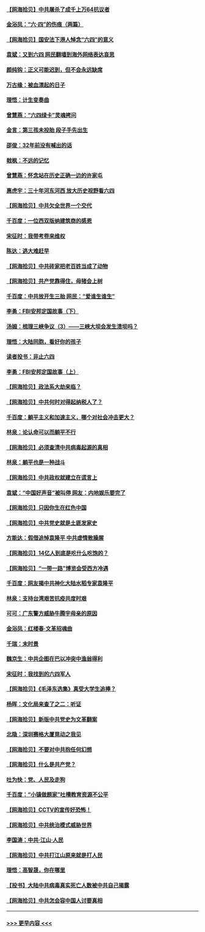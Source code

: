 #### [【网海拾贝】中共屠杀了成千上万64抗议者](../pages/nsc993/n13002713.md?t=06062051) 
#### [金浴凤：“六·四”的伤痕（两篇）](../pages/nsc993/n13001719.md?t=06062051) 
#### [【网海拾贝】国安法下港人悼念“六四”的意义](../pages/nsc993/n13001039.md?t=06062051) 
#### [袁斌：又到六四 网民翻墙到海外网络表达哀思](../pages/nsc993/n13000995.md?t=06062051) 
#### [颜纯钩：正义可能迟到，但不会永远缺席](../pages/nsc993/n13000920.md?t=06062051) 
#### [万古缘：被血漂起的日子](../pages/nsc993/n13000914.md?t=06062051) 
#### [理悟：计生变奏曲](../pages/nsc993/n13000414.md?t=06062051) 
#### [曾慧燕：“六四绿卡”灵魂拷问](../pages/nsc993/n13000277.md?t=06062051) 
#### [金言：第三孩未投胎 段子手先出生](../pages/nsc993/n13000215.md?t=06062051) 
#### [邵俊：32年前没有喊出的话](../pages/nsc993/n13000181.md?t=06062051) 
#### [戟枫：不远的记忆](../pages/nsc993/n13000121.md?t=06062051) 
#### [曾慧燕：怀念站在历史正确一边的许家屯](../pages/nsc993/n13000073.md?t=06062051) 
#### [惠虎宇：三十年河东河西 放大历史视野看六四](../pages/nsc993/n13000018.md?t=06062051) 
#### [【网海拾贝】中共欠全世界一个交代](../pages/nsc993/n12998706.md?t=06062051) 
#### [千百度：一位西双版纳建筑商的感恩](../pages/nsc993/n12998487.md?t=06062051) 
#### [宋征时：我带考卷来维权](../pages/nsc993/n12994088.md?t=06062051) 
#### [陈达：逃大难赶早](../pages/nsc993/n12993569.md?t=06062051) 
#### [【网海拾贝】中共砖家把老百姓当成了动物](../pages/nsc993/n12993483.md?t=06062051) 
#### [【网海拾贝】共产党靠得住，母猪会上树](../pages/nsc993/n12990730.md?t=06062051) 
#### [千百度：中共放开生三胎 网民：“爱谁生谁生”](../pages/nsc993/n12990644.md?t=06062051) 
#### [李勇：FBI安邦定国故事（下）](../pages/nsc993/n12987854.md?t=06062051) 
#### [汤姆：梳理三峡争议（3）——三峡大坝会发生溃坝吗？](../pages/nsc993/n12989806.md?t=06062051) 
#### [理悟：大陆同胞，看好你的孩子](../pages/nsc993/n12989778.md?t=06062051) 
#### [读者投书：非止六四](../pages/nsc993/n12989673.md?t=06062051) 
#### [李勇：FBI安邦定国故事（上）](../pages/nsc993/n12987749.md?t=06062051) 
#### [【网海拾贝】政法系大劫来临？](../pages/nsc993/n12987596.md?t=06062051) 
#### [【网海拾贝】中共何时对得起纳税人了？](../pages/nsc993/n12985578.md?t=06062051) 
#### [千百度：躺平主义和加速主义，哪个对社会冲击更大？](../pages/nsc993/n12985512.md?t=06062051) 
#### [林泉：论认命可以而躺平不行](../pages/nsc993/n12985505.md?t=06062051) 
#### [【网海拾贝】必须查清中共病毒起源的真相](../pages/nsc993/n12984276.md?t=06062051) 
#### [林泉：躺平也是一种战斗](../pages/nsc993/n12984194.md?t=06062051) 
#### [【网海拾贝】中共政权就建立在谎言上](../pages/nsc993/n12981880.md?t=06062051) 
#### [袁斌：“中国好声音”被叫停 网友：内地娱乐要完了](../pages/nsc993/n12981826.md?t=06062051) 
#### [【网海拾贝】只因你生在红色中国](../pages/nsc993/n12979096.md?t=06062051) 
#### [【网海拾贝】中共党史就是土匪发家史](../pages/nsc993/n12976478.md?t=06062051) 
#### [方能达：假借追悼袁隆平 中共虚情散臊腥](../pages/nsc993/n12976396.md?t=06062051) 
#### [【网海拾贝】14亿人到底是吃什么吃饱的？](../pages/nsc993/n12974125.md?t=06062051) 
#### [【网海拾贝】“一带一路”博览会受西方冷遇](../pages/nsc993/n12971787.md?t=06062051) 
#### [千百度：网友揭中共神化大陆水稻专家袁隆平](../pages/nsc993/n12971733.md?t=06062051) 
#### [林泉：支持台湾艰苦抗疫共度时艰](../pages/nsc993/n12971350.md?t=06062051) 
#### [可可：广东警方威胁牛腾宇母亲的原因](../pages/nsc993/n12971100.md?t=06062051) 
#### [金浴凤：红楼春·文革招魂曲](../pages/nsc993/n12970354.md?t=06062051) 
#### [千瑞：末时景](../pages/nsc993/n12970337.md?t=06062051) 
#### [魏京生：中共企图在巴以冲突中渔翁得利](../pages/nsc993/n12970286.md?t=06062051) 
#### [宋征时：我找到的六四军人](../pages/nsc993/n12970213.md?t=06062051) 
#### [【网海拾贝】《毛泽东选集》真受大学生追捧？](../pages/nsc993/n12968779.md?t=06062051) 
#### [杨晖：文化局来查了之二：听证](../pages/nsc993/n12966528.md?t=06062051) 
#### [【网海拾贝】新版中共党史为文革翻案](../pages/nsc993/n12967526.md?t=06062051) 
#### [北隐：深圳赛格大厦晃动之我见](../pages/nsc993/n12967393.md?t=06062051) 
#### [【网海拾贝】不要对中共抱任何幻想](../pages/nsc993/n12965222.md?t=06062051) 
#### [【网海拾贝】什么是共产党？](../pages/nsc993/n12962781.md?t=06062051) 
#### [吐为快：党、人民及走狗](../pages/nsc993/n12962747.md?t=06062051) 
#### [千百度：“小镇做题家”吐槽教育资源不公平](../pages/nsc993/n12962705.md?t=06062051) 
#### [【网海拾贝】CCTV的宣传好恐怖！](../pages/nsc993/n12959984.md?t=06062051) 
#### [【网海拾贝】中共统治模式威胁世界](../pages/nsc993/n12957622.md?t=06062051) 
#### [李国涛：中共‧江山‧人民](../pages/nsc993/n12957502.md?t=06062051) 
#### [【网海拾贝】中共打江山原来就是打人民](../pages/nsc993/n12954345.md?t=06062051) 
#### [理悟：高智晟，你在哪里](../pages/nsc993/n12953115.md?t=06062051) 
#### [【投书】大陆中共病毒真实死亡人数被中共自己揭露](../pages/nsc993/n12953050.md?t=06062051) 
#### [【网海拾贝】中共怎会容中国人讨要真相](../pages/nsc993/n12952161.md?t=06062051) 

----
#### [ >>> 更早内容 <<< ](../indexes/nsc993-earlier.md)
